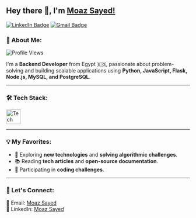## Hey there 👋, I'm [Moaz Sayed!](https://github.com/moaz)

[![LinkedIn Badge](https://img.shields.io/badge/-LinkedIn-0e76a8?style=flat-square&logo=Linkedin&logoColor=white)](https://linkedin.com/in/moaz-sayed)
[![Gmail Badge](https://img.shields.io/badge/-Gmail-D14836?style=flat-square&logo=Gmail&logoColor=white)](mailto:moaz469654@gmail.com)

### 🚀 About Me:
<p align="left"> <img src="https://komarev.com/ghpvc/?username=moaz&label=Profile%20views&color=0e75b6&style=flat" alt="Profile Views" /> </p>

I'm a **Backend Developer** from Egypt 🇪🇬, passionate about problem-solving and building scalable applications using **Python, JavaScript, Flask, Node.js, MySQL, and PostgreSQL**.

---

### 🛠 Tech Stack:
<p align="left">
  <img src="https://skillicons.dev/icons?i=python,flask,fastapi,js,ts,nodejs,express,mysql,postgres,mongodb,nest,docker,git,linux" height="40" alt="Tech Stack" />
</p>

---



### 💡 My Favorites:
- 🚀 Exploring **new technologies** and **solving algorithmic challenges**.
- 📚 Reading **tech articles** and **open-source documentation**.
- 🎯 Participating in **coding challenges**.

---

### 💬 Let's Connect:
📧 Email: [Moaz Sayed](mailto:moaz.sayed.said@gmail.com)  
💼 LinkedIn: [Moaz Sayed](www.linkedin.com/in/moaz-sayed-said)  


</div>
